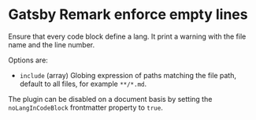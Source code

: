 # Gatsby Remark enforce empty lines

Ensure that every code block define a lang. It print a warning with the file name and the line number.

Options are:

- `include` (array)
  Globing expression of paths matching the file path, default to all files, for example `**/*.md`.

The plugin can be disabled on a document basis by setting the `noLangInCodeBlock` frontmatter property to `true`.
